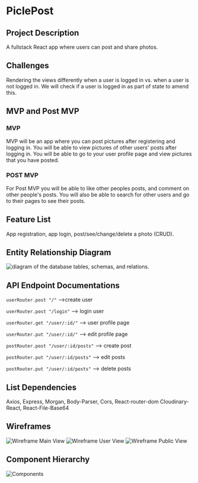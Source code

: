 # PiclePost

## Project Description
A fullstack React app where users can post and share photos.

## Challenges

Rendering the views differently when a user is logged in vs. when a user is not logged in. We will check if a user is logged in as part of state to amend this.

## MVP and Post MVP
### MVP
MVP will be an app where you can post pictures after registering and logging in. You will be able to view pictures of other users' posts after logging in. You will be able to go to your user profile page and view pictures that you have posted.
### POST MVP
For Post MVP you will be able to like other peoples posts, and comment on other people's posts. You will also be able to search for other users and go to their pages to see their posts.

## Feature List
App registration, app login, post/see/change/delete a photo (CRUD).

## Entity Relationship Diagram
![diagram of the database tables, schemas, and relations.](https://trello-attachments.s3.amazonaws.com/5c8be7275751825d0fd18313/781x512/eef31a9b0efd1eb005c47bbc66b12db9/DatabaseERD.jpg)

## API Endpoint Documentations
`userRouter.post "/"`  -->create user

`userRouter.post "/login"` --> login user

`userRouter.get "/user/:id/"` --> user profile page

`userRouter.put "/user/:id/"` --> edit profile page

`postRouter.post "/user/:id/posts"` --> create post

`postRouter.put "/user/:id/posts"` --> edit posts

`postRouter.put "/user/:id/posts"` --> delete posts

## List Dependencies
Axios, Express, Morgan, Body-Parser, Cors, React-router-dom
Cloudinary-React, React-File-Base64

## Wireframes
![Wireframe Main View](https://trello-attachments.s3.amazonaws.com/5c8be5981231c1271f26bc10/5c8be7487788656e2020932e/5c88de08d90376e20eebd526d9abac48/IMG_20190316_150426.jpg)
![Wireframe User View](https://trello-attachments.s3.amazonaws.com/5c8be5981231c1271f26bc10/5c8be7487788656e2020932e/4baeee51e1ab99b32baf87718ad1377f/IMG_20190316_151002.jpg)
![Wireframe Public View](https://trello-attachments.s3.amazonaws.com/5c8be5981231c1271f26bc10/5c8be7487788656e2020932e/0a79c57c7b7d85be37c520380037149c/IMG_20190316_151428.jpg)

## Component Hierarchy

![Components](https://trello-attachments.s3.amazonaws.com/5c8be5981231c1271f26bc10/5c8eb50a8768ee6416e5cecc/5d3379f9724c2c065a503aa52c1b45f7/IMG_20190316_144600.jpg)
